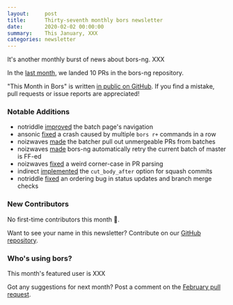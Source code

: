 ```yaml
---
layout:     post
title:      Thirty-seventh monthly bors newsletter
date:       2020-02-02 00:00:00
summary:    This January, XXX
categories: newsletter
---
```


It's another monthly burst of news about bors-ng. XXX

In the [last month](https://github.com/bors-ng/bors-ng/pulls?utf8=%E2%9C%93&q=is%3Apr+is%3Amerged+closed%3A2020-01-01..2020-01-31),
we landed 10 PRs in the bors-ng repository.

"This Month in Bors" is written [in public on GitHub][GitHub for TMiB].
If you find a mistake, pull requests or issue reports are appreciated!

[GitHub for TMiB]: https://github.com/bors-ng/bors-ng.github.io


### Notable Additions

* notriddle [improved](https://github.com/bors-ng/bors-ng/pull/836) the batch page's navigation
* ansonic [fixed](https://github.com/bors-ng/bors-ng/pull/841) a crash caused by multiple `bors r+` commands in a row
* noizwaves [made](https://github.com/bors-ng/bors-ng/pull/843) the batcher pull out unmergeable PRs from batches
* noizwaves [made](https://github.com/bors-ng/bors-ng/pull/859) bors-ng automatically retry the current batch of master is FF-ed
* noizwaves [fixed](https://github.com/bors-ng/bors-ng/pull/860) a weird corner-case in PR parsing
* indirect [implemented](https://github.com/bors-ng/bors-ng/pull/862) the `cut_body_after` option for squash commits
* notriddle [fixed](https://github.com/bors-ng/bors-ng/pull/868) an ordering bug in status updates and branch merge checks


### New Contributors

No first-time contributors this month 🙁.

Want to see your name in this newsletter? Contribute on our [GitHub repository](https://github.com/bors-ng/bors-ng).


### Who's using bors?

This month's featured user is XXX

Got any suggestions for next month?
Post a comment on the [February pull request](https://github.com/bors-ng/bors-ng.github.io/pull/101).
